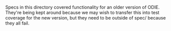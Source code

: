 Specs in this directory covered functionality for an older version of ODIE.
They're being kept around because we may wish to transfer this into test
coverage for the new version, but they need to be outside of spec/ because
they all fail.

